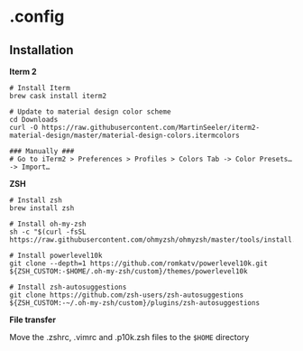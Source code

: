 # .config

## Installation

**Iterm 2**
```shell
# Install Iterm
brew cask install iterm2

# Update to material design color scheme
cd Downloads
curl -O https://raw.githubusercontent.com/MartinSeeler/iterm2-material-design/master/material-design-colors.itermcolors

### Manually ###
# Go to iTerm2 > Preferences > Profiles > Colors Tab -> Color Presets… -> Import…
```

**ZSH**
```
# Install zsh
brew install zsh 

# Install oh-my-zsh
sh -c "$(curl -fsSL https://raw.githubusercontent.com/ohmyzsh/ohmyzsh/master/tools/install.sh)"

# Install powerlevel10k
git clone --depth=1 https://github.com/romkatv/powerlevel10k.git ${ZSH_CUSTOM:-$HOME/.oh-my-zsh/custom}/themes/powerlevel10k

# Install zsh-autosuggestions
git clone https://github.com/zsh-users/zsh-autosuggestions ${ZSH_CUSTOM:-~/.oh-my-zsh/custom}/plugins/zsh-autosuggestions
```

**File transfer**

Move the .zshrc, .vimrc and .p10k.zsh files to the `$HOME` directory


